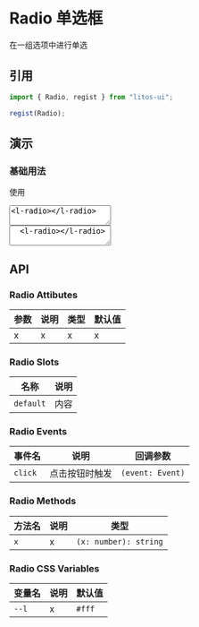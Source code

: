 # Radio 单选框

在一组选项中进行单选

## 引用

```js
import { Radio, regist } from "litos-ui";

regist(Radio);
```

## 演示

### 基础用法

使用

<ClientOnly>
<l-code-preview>
<textarea lang="html">
<l-radio></l-radio>
</textarea>
<div class="source">
<textarea lang="html">
  <l-radio></l-radio>
</textarea>
</div>
</l-code-preview>
</ClientOnly>

## API

### Radio Attibutes

<!-- prettier-ignore -->
| 参数 | 说明 | 类型 | 默认值 |
| --- | --- | --- | --- |
| x | x | x | x |

### Radio Slots

<!-- prettier-ignore -->
| 名称 | 说明 |
| --- | --- |
| `default` | 内容 |

### Radio Events

<!-- prettier-ignore -->
| 事件名 | 说明 | 回调参数 |
| --- | --- | --- |
| `click` | 点击按钮时触发 | `(event: Event)` |

### Radio Methods

<!-- prettier-ignore -->
| 方法名 | 说明 | 类型 |
| --- | --- | --- |
| `x` | x | `(x: number): string` |

### Radio CSS Variables

<!-- prettier-ignore -->
| 变量名 | 说明 | 默认值 |
| --- | --- | --- |
| `--l` | x | `#fff` |
